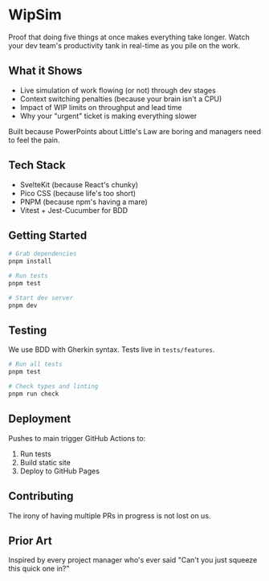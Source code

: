 # WipSim

Proof that doing five things at once makes everything take longer. Watch your dev team's productivity tank in real-time as you pile on the work.

## What it Shows

- Live simulation of work flowing (or not) through dev stages
- Context switching penalties (because your brain isn't a CPU)
- Impact of WIP limits on throughput and lead time
- Why your "urgent" ticket is making everything slower

Built because PowerPoints about Little's Law are boring and managers need to feel the pain.

## Tech Stack

- SvelteKit (because React's chunky)
- Pico CSS (because life's too short)
- PNPM (because npm's having a mare)
- Vitest + Jest-Cucumber for BDD

## Getting Started

```bash
# Grab dependencies
pnpm install

# Run tests
pnpm test

# Start dev server
pnpm dev
```

## Testing

We use BDD with Gherkin syntax. Tests live in `tests/features`.

```bash
# Run all tests
pnpm test

# Check types and linting
pnpm run check
```

## Deployment

Pushes to main trigger GitHub Actions to:
1. Run tests
2. Build static site
3. Deploy to GitHub Pages

## Contributing

The irony of having multiple PRs in progress is not lost on us.

## Prior Art

Inspired by every project manager who's ever said "Can't you just squeeze this quick one in?"